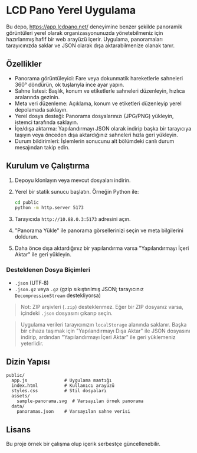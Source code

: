 # LCD Pano Yerel Uygulama

Bu depo, https://app.lcdpano.net/ deneyimine benzer şekilde panoramik görüntüleri yerel olarak
organizasyonunuzda yönetebilmeniz için hazırlanmış hafif bir web arayüzü içerir. Uygulama, panoramaları tarayıcınızda
saklar ve JSON olarak dışa aktarabilmenize olanak tanır.

## Özellikler

- Panorama görüntüleyici: Fare veya dokunmatik hareketlerle sahneleri 360° döndürün, ok tuşlarıyla ince ayar yapın.
- Sahne listesi: Başlık, konum ve etiketlerle sahneleri düzenleyin, hızlıca aralarında gezinin.
- Meta veri düzenleme: Açıklama, konum ve etiketleri düzenleyip yerel depolamada saklayın.
- Yerel dosya desteği: Panorama dosyalarınızı (JPG/PNG) yükleyin, istemci tarafında saklayın.
- İçe/dışa aktarma: Yapılandırmayı JSON olarak indirip başka bir tarayıcıya taşıyın veya önceden
  dışa aktardığınız sahneleri hızla geri yükleyin.
- Durum bildirimleri: İşlemlerin sonucunu alt bölümdeki canlı durum mesajından takip edin.

## Kurulum ve Çalıştırma

1. Depoyu klonlayın veya mevcut dosyaları indirin.
2. Yerel bir statik sunucu başlatın. Örneğin Python ile:

   ```bash
   cd public
   python -m http.server 5173
   ```

3. Tarayıcıda `http://10.88.0.3:5173` adresini açın.
4. "Panorama Yükle" ile panorama görsellerinizi seçin ve meta bilgilerini doldurun.
5. Daha önce dışa aktardığınız bir yapılandırma varsa "Yapılandırmayı İçeri Aktar" ile geri yükleyin.

### Desteklenen Dosya Biçimleri

- `.json` (UTF‑8)
- `.json.gz` veya `.gz` (gzip sıkıştırılmış JSON; tarayıcınız `DecompressionStream` destekliyorsa)

> Not: ZIP arşivleri (`.zip`) desteklenmez. Eğer bir ZIP dosyanız varsa, içindeki `.json` dosyasını çıkarıp seçin.

> Uygulama verileri tarayıcınızın `localStorage` alanında saklanır. Başka bir cihaza taşımak için "Yapılandırmayı Dışa Aktar"
> ile JSON dosyasını indirip, ardından "Yapılandırmayı İçeri Aktar" ile geri yüklemeniz yeterlidir.

## Dizin Yapısı

```
public/
  app.js              # Uygulama mantığı
  index.html          # Kullanıcı arayüzü
  styles.css          # Stil dosyaları
  assets/
    sample-panorama.svg  # Varsayılan örnek panorama
  data/
    panoramas.json    # Varsayılan sahne verisi
```

## Lisans

Bu proje örnek bir çalışma olup içerik serbestçe güncellenebilir.
